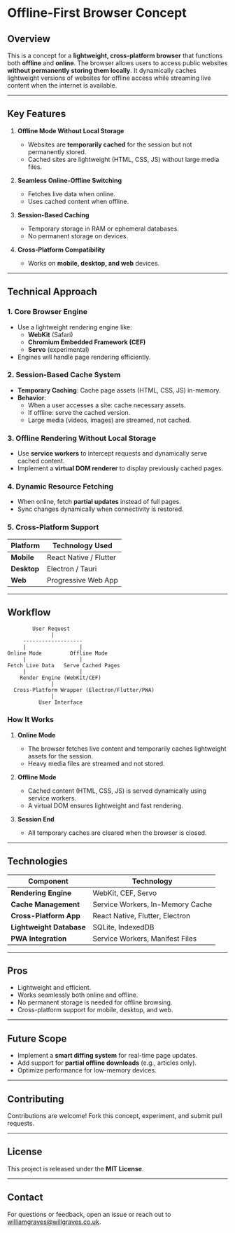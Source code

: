 # Offline-First Browser Concept

## Overview
This is a concept for a **lightweight, cross-platform browser** that functions both **offline** and **online**. The browser allows users to access public websites **without permanently storing them locally**. It dynamically caches lightweight versions of websites for offline access while streaming live content when the internet is available.

---

## Key Features
1. **Offline Mode Without Local Storage**  
   - Websites are **temporarily cached** for the session but not permanently stored.  
   - Cached sites are lightweight (HTML, CSS, JS) without large media files.

2. **Seamless Online-Offline Switching**  
   - Fetches live data when online.  
   - Uses cached content when offline.

3. **Session-Based Caching**  
   - Temporary storage in RAM or ephemeral databases.
   - No permanent storage on devices.

4. **Cross-Platform Compatibility**  
   - Works on **mobile, desktop, and web** devices.

---

## Technical Approach

### 1. **Core Browser Engine**
- Use a lightweight rendering engine like:
   - **WebKit** (Safari)
   - **Chromium Embedded Framework (CEF)**
   - **Servo** (experimental)
- Engines will handle page rendering efficiently.

### 2. **Session-Based Cache System**
- **Temporary Caching**: Cache page assets (HTML, CSS, JS) in-memory.
- **Behavior**:
   - When a user accesses a site: cache necessary assets.
   - If offline: serve the cached version.
   - Large media (videos, images) are streamed, not cached.

### 3. **Offline Rendering Without Local Storage**
- Use **service workers** to intercept requests and dynamically serve cached content.
- Implement a **virtual DOM renderer** to display previously cached pages.

### 4. **Dynamic Resource Fetching**
- When online, fetch **partial updates** instead of full pages.
- Sync changes dynamically when connectivity is restored.

### 5. **Cross-Platform Support**
| Platform          | Technology Used        |
|-------------------|------------------------|
| **Mobile**        | React Native / Flutter |
| **Desktop**       | Electron / Tauri       |
| **Web**           | Progressive Web App    |


---

## Workflow

```plaintext
        User Request
              |
     -------------------
     |                 |
Online Mode         Offline Mode
     |                 |
Fetch Live Data   Serve Cached Pages
     |                 |
    Render Engine (WebKit/CEF)
              |
  Cross-Platform Wrapper (Electron/Flutter/PWA)
              |
          User Interface
```

### **How It Works**
1. **Online Mode**
   - The browser fetches live content and temporarily caches lightweight assets for the session.
   - Heavy media files are streamed and not stored.

2. **Offline Mode**
   - Cached content (HTML, CSS, JS) is served dynamically using service workers.
   - A virtual DOM ensures lightweight and fast rendering.

3. **Session End**
   - All temporary caches are cleared when the browser is closed.

---

## Technologies
| **Component**                | **Technology**                   |
|------------------------------|----------------------------------|
| **Rendering Engine**         | WebKit, CEF, Servo               |
| **Cache Management**         | Service Workers, In-Memory Cache |
| **Cross-Platform App**       | React Native, Flutter, Electron  |
| **Lightweight Database**     | SQLite, IndexedDB                |
| **PWA Integration**          | Service Workers, Manifest Files  |

---

## Pros
- Lightweight and efficient.
- Works seamlessly both online and offline.
- No permanent storage is needed for offline browsing.
- Cross-platform support for mobile, desktop, and web.

---

## Future Scope
- Implement a **smart diffing system** for real-time page updates.
- Add support for **partial offline downloads** (e.g., articles only).
- Optimize performance for low-memory devices.

---

## Contributing
Contributions are welcome! Fork this concept, experiment, and submit pull requests.

---

## License
This project is released under the **MIT License**.

---

## Contact
For questions or feedback, open an issue or reach out to williamgraves@willgraves.co.uk.
